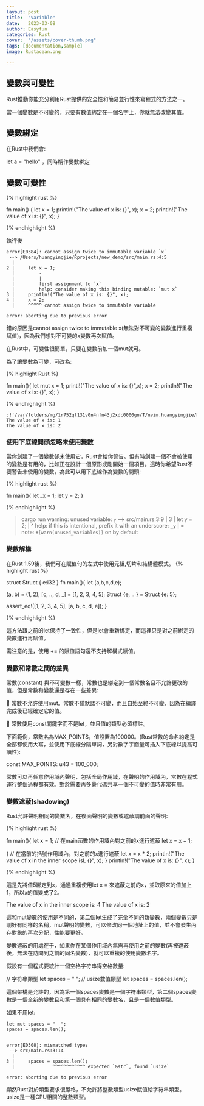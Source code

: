 ```yaml
---
layout: post
title:  "Variable"
date:   2023-03-08
author: Easyfun
categories: Rust
cover:  "/assets/cover-thumb.png"
tags: [documentation,sample]
image: Rustacean.png

---
```


## 變數與可變性

Rust推動你能充分利用Rust提供的安全性和簡易並行性來寫程式的方法之一。

當一個變數是不可變的，只要有數值綁定在一個名字上，你就無法改變其值。


## 變數綁定

在Rust中我們會:

let a = "hello" ，同時稱作變數綁定

## 變數可變性
{% highlight rust %}

fn main() {
    let x = 1;
    println!("The value of x is: {}", x);
    x = 2;
    println!("The value of x is: {}", x);
}

{% endhighlight %}

執行後
```
error[E0384]: cannot assign twice to immutable variable `x`
 --> /Users/huangyingjie/Rprojects/new_demo/src/main.rs:4:5
  |
2 |     let x = 1;
  |         -
  |         |
  |         first assignment to `x`
  |         help: consider making this binding mutable: `mut x`
3 |     println!("The value of x is: {}", x);
4 |     x = 2;
  |     ^^^^^ cannot assign twice to immutable variable

error: aborting due to previous error
```

錯的原因是cannot assign twice to immutable x(無法對不可變的變數進行重複賦值)，因為我們想對不可變的x變數再次賦值。

在Rust中，可變性很簡單，只要在變數前加一個mut就可。

為了讓變數為可變，可改為:

{% highlight Rust %}

fn main(){
  let mut x = 1;
  printl!("The value of x is: {}",x);
  x = 2;
  println!("The value of x is: {}", x);
}

{% endhighlight %}

```
:!'/var/folders/mg/1r752ql131v0n4nfn43j2xdc0000gn/T/nvim.huangyingjie/mKXpmr/1/main'
The value of x is: 1
The value of x is: 2
```
### 使用下底線開頭忽略未使用變數

當你創建了一個變數卻未使用它，Rust會給你警告。但有時創建一個不會被使用的變數是有用的，比如正在設計一個原形或剛開始一個項目。這時你希望Rust不要警告未使用的變數，為此可以用下底線作為變數的開頭:

{% highlight rust %}

fn main(){
  let _x = 1;
  let y = 2;
}

{% endhighlight %}

> cargo run
  warning: unused variable: `y`
   --> src/main.rs:3:9
    |
  3 |     let y = 2;
    |         ^ help: if this is intentional, prefix it with an underscore: `_y`
    |
    = note: `#[warn(unused_variables)]` on by default

### 變數解構

在Rust 1.59後，我們可在賦值句的左式中使用元組,切片和結構體模式。
{% highlight rust %}

struct Struct {
  e:i32
}
fn main(){
  let (a,b,c,d,e);

  (a, b) = (1, 2);
  [c, .., d, _] = [1, 2, 3, 4, 5];
  Struct {e, .. } = Struct {e: 5};

  assert_eq!([1, 2, 3, 4, 5], [a, b, c, d, e]);
}

{% endhighlight %}

這方法跟之前的let保持了一致性，但是let會重新綁定，而這裡只是對之前綁定的變數進行再賦值。

需注意的是，使用 += 的賦值語句還不支持解構式賦值。

### 變數和常數之間的差異

常數(constant) 與不可變數一樣，常數也是綁定到一個常數名且不允許更改的值，但是常數和變數還是存在一些差異:

🧪 常數不允許使用mut。常數不僅默認不可變，而且自始至終不可變，因為在編譯完成後已經確定它的值。

🧪 常數使用const關鍵字而不是let，並且值的類型必須標註。

下面範例，常數名為MAX_POINTS，值設置為100000。(Rust常數的命名約定是全部都使用大寫，並使用下底線分隔單詞，另對數字字面量可插入下底線以提高可讀性):

  const MAX_POINTS: u43 = 100_000;

常數可以再任意作用域內聲明，包括全局作用域，在聲明的作用域內，常數在程式運行整個過程都有效。對於需要再多疊代碼共享一個不可變的值時非常有用。

### 變數遮蔽(shadowing)

Rust允許聲明相同的變數名，在後面聲明的變數或遮蔽調前面的聲明:

{% highlight rust %}

fn main(){
  let x = 1;
  // 在main函數的作用域內對之前的x進行遮蔽
  let x = x + 1;

  {
    // 在當前的括號作用域內，對之前的x進行遮蔽
    let x = x * 2;
    println!("The value of x in the inner scope isL {}", x);
  }
  println!("The value of x is: {}", x);
}

{% endhighlight %}

這是先將值5綁定到x，通過重複使用let x = 來遮蔽之前的x，並取原來的值加上1，所以x的值變成了2。

The value of x in the inner scope is: 4
The value of x is: 2

這和mut變數的使用是不同的，第二個let生成了完全不同的新變數，兩個變數只是剛好有同樣的名稱，mut聲明的變數，可以修改同一個地址上的值，並不會發生內存對象的再次分配，性能要更好。

變數遮蔽的用處在于，如果你在某個作用域內無需再使用之前的變數(再被遮蔽後，無法在訪問到之前的同名變數)，就可以重複的使用變數名字。

假設有一個程式要統計一個空格字符串得空格數量:

  // 字符串類型
  let spaces = "  ";
  // usize數值類型
  let spaces = spaces.len();

這個架構是允許的，因為第一個spaces變數是一個字符串類型，第二個spaces變數是一個全新的變數且和第一個具有相同的變數名，且是一個數值類型。

如果不用let:

    let mut spaces = "  ";
    spaces = spaces.len();


    error[E0308]: mismatched types
     --> src/main.rs:3:14
      |
    3 |     spaces = spaces.len();
      |              ^^^^^^^^^^^^ expected `&str`, found `usize`

    error: aborting due to previous error

顯然Rust對於類型要求很嚴格，不允許將整數類型usize賦值給字符串類型。usize是一種CPU相關的整數類型。


